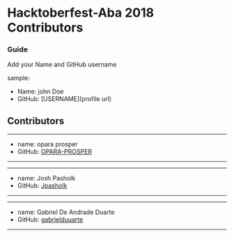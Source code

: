 # Hacktoberfest-Aba 2018 Contributors

### Guide
Add your Name and GitHub username

sample:

* Name: john Doe
* GitHub: [USERNAME](profile url)

## Contributors

---
- name: opara prosper
- GitHub: [OPARA-PROSPER](https://github.com/OPARA-PROSPER)
---

---
- name: Josh Pasholk
- GitHub: [Jpasholk](https://guthub.com/jpasholk)
---

---
- name: Gabriel De Andrade Duarte
- GitHub: [gabrielduuarte](https://github.com/gabrielduuarte)
---
